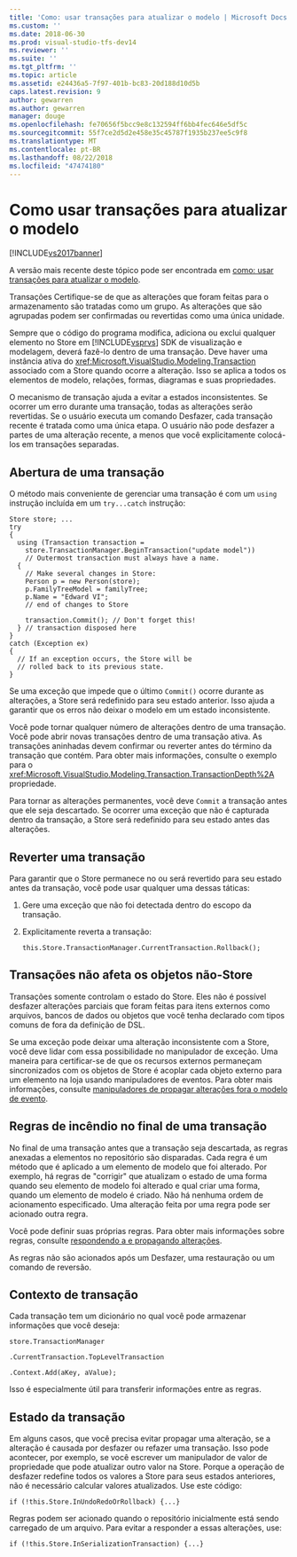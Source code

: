 ```yaml
---
title: 'Como: usar transações para atualizar o modelo | Microsoft Docs'
ms.custom: ''
ms.date: 2018-06-30
ms.prod: visual-studio-tfs-dev14
ms.reviewer: ''
ms.suite: ''
ms.tgt_pltfrm: ''
ms.topic: article
ms.assetid: e24436a5-7f97-401b-bc83-20d188d10d5b
caps.latest.revision: 9
author: gewarren
ms.author: gewarren
manager: douge
ms.openlocfilehash: fe70656f5bcc9e8c132594ff6bb4fec646e5df5c
ms.sourcegitcommit: 55f7ce2d5d2e458e35c45787f1935b237ee5c9f8
ms.translationtype: MT
ms.contentlocale: pt-BR
ms.lasthandoff: 08/22/2018
ms.locfileid: "47474180"
---
```

# <a name="how-to-use-transactions-to-update-the-model"></a>Como usar transações para atualizar o modelo
[!INCLUDE[vs2017banner](../includes/vs2017banner.md)]

A versão mais recente deste tópico pode ser encontrada em [como: usar transações para atualizar o modelo](https://docs.microsoft.com/visualstudio/modeling/how-to-use-transactions-to-update-the-model).  
  
Transações Certifique-se de que as alterações que foram feitas para o armazenamento são tratadas como um grupo. As alterações que são agrupadas podem ser confirmadas ou revertidas como uma única unidade.  
  
 Sempre que o código do programa modifica, adiciona ou exclui qualquer elemento no Store em [!INCLUDE[vsprvs](../includes/vsprvs-md.md)] SDK de visualização e modelagem, deverá fazê-lo dentro de uma transação. Deve haver uma instância ativa do <xref:Microsoft.VisualStudio.Modeling.Transaction> associado com a Store quando ocorre a alteração. Isso se aplica a todos os elementos de modelo, relações, formas, diagramas e suas propriedades.  
  
 O mecanismo de transação ajuda a evitar a estados inconsistentes. Se ocorrer um erro durante uma transação, todas as alterações serão revertidas. Se o usuário executa um comando Desfazer, cada transação recente é tratada como uma única etapa. O usuário não pode desfazer a partes de uma alteração recente, a menos que você explicitamente colocá-los em transações separadas.  
  
## <a name="opening-a-transaction"></a>Abertura de uma transação  
 O método mais conveniente de gerenciar uma transação é com um `using` instrução incluída em um `try...catch` instrução:  
  
```  
Store store; ...  
try  
{  
  using (Transaction transaction =  
    store.TransactionManager.BeginTransaction("update model"))  
    // Outermost transaction must always have a name.  
  {  
    // Make several changes in Store:  
    Person p = new Person(store);  
    p.FamilyTreeModel = familyTree;  
    p.Name = "Edward VI";  
    // end of changes to Store  
  
    transaction.Commit(); // Don't forget this!  
  } // transaction disposed here  
}  
catch (Exception ex)  
{  
  // If an exception occurs, the Store will be   
  // rolled back to its previous state.  
}  
```  
  
 Se uma exceção que impede que o último `Commit()` ocorre durante as alterações, a Store será redefinido para seu estado anterior. Isso ajuda a garantir que os erros não deixar o modelo em um estado inconsistente.  
  
 Você pode tornar qualquer número de alterações dentro de uma transação. Você pode abrir novas transações dentro de uma transação ativa. As transações aninhadas devem confirmar ou reverter antes do término da transação que contém. Para obter mais informações, consulte o exemplo para o <xref:Microsoft.VisualStudio.Modeling.Transaction.TransactionDepth%2A> propriedade.  
  
 Para tornar as alterações permanentes, você deve `Commit` a transação antes que ele seja descartado. Se ocorrer uma exceção que não é capturada dentro da transação, a Store será redefinido para seu estado antes das alterações.  
  
## <a name="rolling-back-a-transaction"></a>Reverter uma transação  
 Para garantir que o Store permanece no ou será revertido para seu estado antes da transação, você pode usar qualquer uma dessas táticas:  
  
1.  Gere uma exceção que não foi detectada dentro do escopo da transação.  
  
2.  Explicitamente reverta a transação:  
  
    ```  
    this.Store.TransactionManager.CurrentTransaction.Rollback();  
    ```  
  
## <a name="transactions-do-not-affect-non-store-objects"></a>Transações não afeta os objetos não-Store  
 Transações somente controlam o estado do Store. Eles não é possível desfazer alterações parciais que foram feitas para itens externos como arquivos, bancos de dados ou objetos que você tenha declarado com tipos comuns de fora da definição de DSL.  
  
 Se uma exceção pode deixar uma alteração inconsistente com a Store, você deve lidar com essa possibilidade no manipulador de exceção. Uma maneira para certificar-se de que os recursos externos permaneçam sincronizados com os objetos de Store é acoplar cada objeto externo para um elemento na loja usando manipuladores de eventos. Para obter mais informações, consulte [manipuladores de propagar alterações fora o modelo de evento](../modeling/event-handlers-propagate-changes-outside-the-model.md).  
  
## <a name="rules-fire-at-the-end-of-a-transaction"></a>Regras de incêndio no final de uma transação  
 No final de uma transação antes que a transação seja descartada, as regras anexadas a elementos no repositório são disparadas. Cada regra é um método que é aplicado a um elemento de modelo que foi alterado. Por exemplo, há regras de "corrigir" que atualizam o estado de uma forma quando seu elemento de modelo foi alterado e qual criar uma forma, quando um elemento de modelo é criado. Não há nenhuma ordem de acionamento especificado. Uma alteração feita por uma regra pode ser acionado outra regra.  
  
 Você pode definir suas próprias regras. Para obter mais informações sobre regras, consulte [respondendo a e propagando alterações](../modeling/responding-to-and-propagating-changes.md).  
  
 As regras não são acionados após um Desfazer, uma restauração ou um comando de reversão.  
  
## <a name="transaction-context"></a>Contexto de transação  
 Cada transação tem um dicionário no qual você pode armazenar informações que você deseja:  
  
 `store.TransactionManager`  
  
 `.CurrentTransaction.TopLevelTransaction`  
  
 `.Context.Add(aKey, aValue);`  
  
 Isso é especialmente útil para transferir informações entre as regras.  
  
## <a name="transaction-state"></a>Estado da transação  
 Em alguns casos, que você precisa evitar propagar uma alteração, se a alteração é causada por desfazer ou refazer uma transação. Isso pode acontecer, por exemplo, se você escrever um manipulador de valor de propriedade que pode atualizar outro valor na Store. Porque a operação de desfazer redefine todos os valores a Store para seus estados anteriores, não é necessário calcular valores atualizados. Use este código:  
  
```  
if (!this.Store.InUndoRedoOrRollback) {...}  
```  
  
 Regras podem ser acionado quando o repositório inicialmente está sendo carregado de um arquivo. Para evitar a responder a essas alterações, use:  
  
```  
if (!this.Store.InSerializationTransaction) {...}  
  
```



